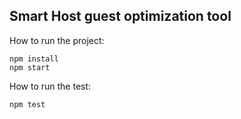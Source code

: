 ## Smart Host guest optimization tool

How to run the project:
```
npm install
npm start
```

How to run the test:
```
npm test
```